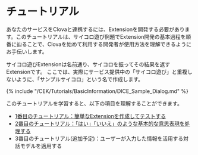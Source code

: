 # チュートリアル
あなたのサービスをClovaと連携するには、Extensionを開発する必要があります。このチュートリアルは、サイコロ遊び例題でExtension開発の基本過程を順番に辿ることで、Clovaを始めて利用する開発者が使用方法を理解できるようにお手伝いします。

サイコロ遊びExtensionは名前通り、サイコロを振ってその結果を返すExtensionです。
ここでは、実際にサービス提供中の「サイコロ遊び」と重複しないように、「サンプルサイコロ」という名で作成します。

{% include "/CEK/Tutorials/BasicInformation/DICE_Sample_Dialog.md" %}

このチュートリアルを学習すると、以下の項目を理解することができます。
* [1番目のチュートリアル：簡単なExtensionを作成してテストする](/CEK/Tutorials/Build_Simple_Extension.md)
* [2番目のチュートリアル：「はい」「いいえ」のような基本的な意思表現を処理する](/CEK/Tutorials/Handle_Builtin_Intents.md)
* 3番目のチュートリアル(追加予定)：ユーザーが入力した情報を活用する対話モデルを適用する
